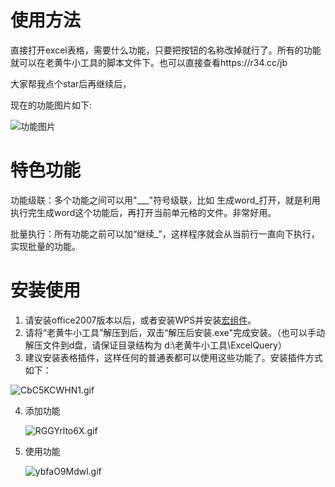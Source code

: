 # 使用方法

直接打开excel表格，需要什么功能，只要把按钮的名称改掉就行了。所有的功能就可以在老黄牛小工具的脚本文件下。也可以直接查看https://r34.cc/jb

大家帮我点个star后再继续后，

现在的功能图片如下:

![功能图片](https://s2.loli.net/2022/04/07/oKxBdFgW1zsaCju.png)

# 特色功能

功能级联：多个功能之间可以用"___"符号级联，比如 生成word_打开，就是利用执行完生成word这个功能后，再打开当前单元格的文件。非常好用。

批量执行：所有功能之前可以加“继续_”，这样程序就会从当前行一直向下执行，实现批量的功能。

# 安装使用

1. 请安装office2007版本以后，或者安装WPS并安装[宏组件](http://s.upsir.com/soft/WPS%20VBA%207.0.1590.exe)。
2. 请将“老黄牛小工具”解压到后，双击“解压后安装.exe"完成安装。（也可以手动解压文件到d盘，请保证目录结构为 d:\老黄牛小工具\ExcelQuery）
3. 建议安装表格插件，这样任何的普通表都可以使用这些功能了。安装插件方式如下：

![CbC5KCWHN1.gif](https://s2.loli.net/2022/04/21/YsuHiFM3kgPLRm8.gif)

4. 添加功能

   ![RGGYrlto6X.gif](https://s2.loli.net/2022/04/21/h6FLPbBCpjwoi53.gif)

   

5. 使用功能

   ![ybfaO9Mdwl.gif](https://s2.loli.net/2022/04/21/VOxja9snv6qr5HK.gif)



